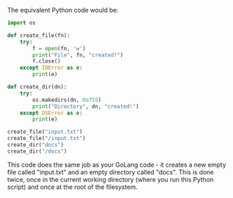  The equivalent Python code would be:

```python
import os

def create_file(fn):
    try:
        f = open(fn, 'w')
        print("File", fn, "created!")
        f.close()
    except IOError as e:
        print(e)

def create_dir(dn):
    try:
        os.makedirs(dn, 0o755)
        print("Directory", dn, "created!")
    except OSError as e:
        print(e)

create_file("input.txt")
create_file("/input.txt")
create_dir("docs")
create_dir("/docs")
```
This code does the same job as your GoLang code - it creates a new empty file called "input.txt" and an empty directory called "docs". This is done twice, once in the current working directory (where you run this Python script) and once at the root of the filesystem.
